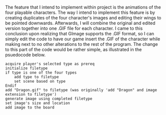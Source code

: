 The feature that I intend to implement within project is the animations of the four playable characters. The way I intend to implement this feature is by creating 
duplicates of the four character's images and editing their wings to be pointed downwards. Afterwards, I will combine the original and edited version together into one
.GIF file for each character. I came to this conclusion upon realizing that GImage supports the .GIF format, so I can simply edit the code to have our game insert the 
.GIF of the character while making next to no other alterations to the rest of the program. The change to this part of the code would be rather simple, as illustrated 
in the psuedocode below.

	acquire player's selected type as prereq
	initialize filetype
	if type is one of the four types
		add type to filetype  
		set scene based on type  
	Endif
	add "Dragon.gif" to filetype (was originally 'add "Dragon" and image extension to filetype')
	generate image using completed filetype
	set image's size and location
	add image to the board

